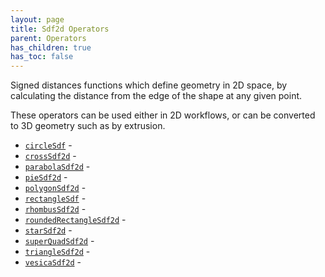 ```yaml
---
layout: page
title: Sdf2d Operators
parent: Operators
has_children: true
has_toc: false
---
```


Signed distances functions which define geometry in 2D space, by calculating
the distance from the edge of the shape at any given point.

These operators can be used either in 2D workflows, or can be converted to
3D geometry such as by extrusion.

* [`circleSdf`](circleSdf/) - 
* [`crossSdf2d`](crossSdf2d/) - 
* [`parabolaSdf2d`](parabolaSdf2d/) - 
* [`pieSdf2d`](pieSdf2d/) - 
* [`polygonSdf2d`](polygonSdf2d/) - 
* [`rectangleSdf`](rectangleSdf/) - 
* [`rhombusSdf2d`](rhombusSdf2d/) - 
* [`roundedRectangleSdf2d`](roundedRectangleSdf2d/) - 
* [`starSdf2d`](starSdf2d/) - 
* [`superQuadSdf2d`](superQuadSdf2d/) - 
* [`triangleSdf2d`](triangleSdf2d/) - 
* [`vesicaSdf2d`](vesicaSdf2d/) -
